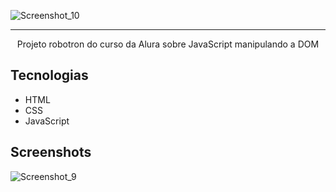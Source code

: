
![Screenshot_10](https://github.com/marcelovianaa/robotron2000/assets/135072691/12bcc2b0-52ed-4c75-a2dc-7f8967e22d38)
<hr>

<p align="center">Projeto robotron do curso da Alura sobre JavaScript manipulando a DOM</p>

## Tecnologias
* HTML
* CSS
* JavaScript

## Screenshots
![Screenshot_9](https://github.com/marcelovianaa/robotron2000/assets/135072691/e6dc741f-5c09-4970-bd77-85427bd44acf)

